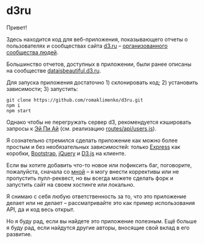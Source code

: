 # d3ru

Привет!

Здесь находится код для веб-приложения, показывающего отчеты о пользователях и сообществах сайта [d3.ru](https://d3.ru/) – [организованного сообщества людей](https://d3.ru/about/).

Большинство отчетов, доступных в приложении, были ранее описаны на сообществе [dataisbeautiful.d3.ru](https://dataisbeautiful.d3.ru/tag/dirty/).

Для запуска приложения достаточно 1) склонировать код; 2) установить зависимости; 3) запустить:

```
git clone https://github.com/romaklimenko/d3ru.git
npm i
npm start
```

Однако чтобы не перегружать сервер d3, рекомендуется кэшировать запросы к [Эй Пи Ай](https://d3.ru/api/docs/) (см. реализацию [routes/api/users.js](https://github.com/romaklimenko/d3ru/blob/master/routes/api/users.js)).

Я сознательно стремился сделать приложение как можно более простым и без необязательных зависимостей: только [Express](https://expressjs.com) как коробки, [Bootstrap](https://getbootstrap.com), [jQuery](https://jquery.com) и [D3.js](https://d3js.org) на клиенте.

Если вы хотите добавить что-то новое или пофиксить баг, поговорите, пожалуйста, сначала со [мной](https://d3.ru/my/inbox/write/?to=romaklimenko) – я могу внести коррективы или не пропустить пулл-реквест, но вы всегда можете сделать форк и запустить сайт на своем хостинге или локально.

Я снимаю с себя любую ответственность за то, что это приложение делает или не делает – рассматривайте это как пример использования API, да и код весь открыт.

Но я буду рад, если вы найдете это приложение полезным. Ещё больше я буду рад, если найдутся другие авторы, вносящие свой вклад в его развитие.
